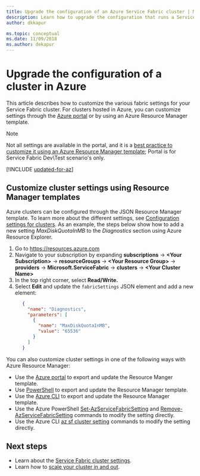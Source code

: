 ```yaml
---
title: Upgrade the configuration of an Azure Service Fabric cluster | Microsoft Docs
description: Learn how to upgrade the configuration that runs a Service Fabric cluster in Azure using a Resource Manager template.
author: dkkapur

ms.topic: conceptual
ms.date: 11/09/2018
ms.author: dekapur
---
```

# Upgrade the configuration of a cluster in Azure 

This article describes how to customize the various fabric settings for your Service Fabric cluster. For clusters hosted in Azure, you can customize settings through the [Azure portal](https://portal.azure.com) or by using an Azure Resource Manager template.

> [!NOTE]
> Not all settings are available in the portal, and it is a [best practice to customize it using an Azure Resource Manager template](https://docs.microsoft.com/azure/service-fabric/service-fabric-best-practices-infrastructure-as-code); Portal is for Service Fabric Dev\Test scenario's only.
> 


[!INCLUDE [updated-for-az](../../includes/updated-for-az.md)]

## Customize cluster settings using Resource Manager templates
Azure clusters can be configured through the JSON Resource Manager template. To learn more about the different settings, see [Configuration settings for clusters](service-fabric-cluster-fabric-settings.md). As an example, the steps below show how to add a new setting *MaxDiskQuotaInMB* to the *Diagnostics* section using Azure Resource Explorer.

1. Go to https://resources.azure.com
2. Navigate to your subscription by expanding **subscriptions** -> **\<Your Subscription>** -> **resourceGroups** -> **\<Your Resource Group>** -> **providers** -> **Microsoft.ServiceFabric** -> **clusters** -> **\<Your Cluster Name>**
3. In the top right corner, select **Read/Write.**
4. Select **Edit** and update the `fabricSettings` JSON element and add a new element:

```json
      {
        "name": "Diagnostics",
        "parameters": [
          {
            "name": "MaxDiskQuotaInMB",
            "value": "65536"
          }
        ]
      }
```

You can also customize cluster settings in one of the following ways with Azure Resource Manager:

- Use the [Azure portal](https://docs.microsoft.com/azure/azure-resource-manager/resource-manager-export-template) to export and update the Resource Manger template.
- Use [PowerShell](https://docs.microsoft.com/azure/azure-resource-manager/resource-manager-export-template-powershell) to export and update the Resource Manager template.
- Use the [Azure CLI](https://docs.microsoft.com/azure/azure-resource-manager/resource-manager-export-template-cli) to export and update the Resource Manager template.
- Use the Azure PowerShell [Set-AzServiceFabricSetting](https://docs.microsoft.com/powershell/module/az.servicefabric/Set-azServiceFabricSetting) and [Remove-AzServiceFabricSetting](https://docs.microsoft.com/powershell/module/az.servicefabric/Remove-azServiceFabricSetting) commands to modify the setting directly.
- Use the Azure CLI [az sf cluster setting](https://docs.microsoft.com/cli/azure/sf/cluster/setting) commands to modify the setting directly.

## Next steps
* Learn about the [Service Fabric cluster settings](service-fabric-cluster-fabric-settings.md).
* Learn how to [scale your cluster in and out](service-fabric-cluster-scale-up-down.md).
